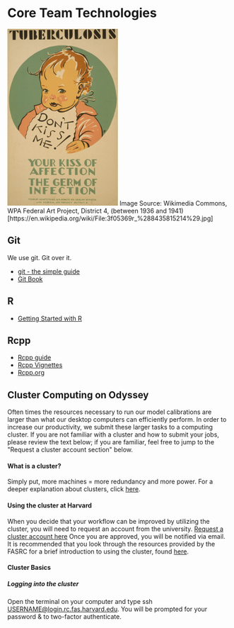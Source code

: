 # Core Team Technologies

<img src="./images/dont_kiss_me.jpg" alt="Tuberculosis Don't kiss me! : Your kiss of affection - the germ of infection" width="250px">
Image Source: Wikimedia Commons, WPA Federal Art Project, District 4, (between 1936 and 1941) [https://en.wikipedia.org/wiki/File:3f05369r_%288435815214%29.jpg]

## Git

We use git. Git over it. 

- [git - the simple guide](http://rogerdudler.github.io/git-guide/)
- [Git Book](https://git-scm.com/book/en/v2)


## R

- [Getting Started with R](https://ctesta.com/articles/2018-05/getting-started-in-r)

## Rcpp

- [Rcpp guide](http://adv-r.had.co.nz/Rcpp.html)
- [Rcpp Vignettes](https://cran.r-project.org/web/packages/Rcpp/vignettes/)
- [Rcpp.org](http://www.rcpp.org/)

## Cluster Computing on Odyssey

Often times the resources necessary to run our model calibrations are larger than what our desktop computers can efficiently perform. In order to increase our productivity, we submit these larger tasks to a computing cluster. If you are not familiar with a cluster and how to submit your jobs, please review the text below; if you are familiar, feel free to jump to the "Request a cluster account section" below.

#### What is a cluster? 
Simply put, more machines = more redundancy and more power.
For a deeper explanation about clusters, click [here](https://en.wikipedia.org/wiki/Computer_cluster). 

#### Using the cluster at Harvard
When you decide that your workflow can be improved by utilizing the cluster, you will need to request an account from the university. [Request a cluster account here](https://www.rc.fas.harvard.edu/resources/faq/how-do-i-get-a-research-computing-account/) Once you are approved, you will be notified via email. It is recommended that you look through the resources provided by the FASRC for a brief introduction to using the cluster, found [here](https://www.rc.fas.harvard.edu/training/introduction-to-cluster-online/). 

#### Cluster Basics 
##### Logging into the cluster 
  Open the terminal on your computer and type ssh USERNAME@login.rc.fas.harvard.edu. You will be prompted for your password & to two-factor authenticate. 
 
  
